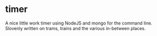timer
=====

A nice little work timer using NodeJS and mongo for the command line. Slovenly written on trams, trains and the various in-between places. 
